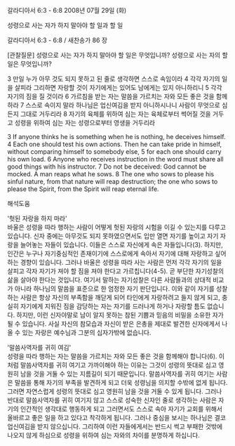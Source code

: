 갈라디아서 6:3 - 6:8 
2008년 07월 29일 (화)

성령으로 사는 자가 하지 말아야 할 일과 할 일



갈라디아서 6:3 - 6:8 / 새찬송가 86 장


[관찰질문]
성령으로 사는 자가 하지 말아야 할 일은 무엇입니까?
성령으로 사는 자의 할 일은 무엇입니까? 

3 만일 누가 아무 것도 되지 못하고 된 줄로 생각하면 스스로 속임이라 
4 각각 자기의 일을 살피라 그리하면 자랑할 것이 자기에게는 있어도 남에게는 있지 아니하리니 
5 각각 자기의 짐을 질 것이라 
6 가르침을 받는 자는 말씀을 가르치는 자와 모든 좋은 것을 함께 하라 
7 스스로 속이지 말라 하나님은 업신여김을 받지 아니하시나니 사람이 무엇으로 심든지 그대로 거두리라 
8 자기의 육체를 위하여 심는 자는 육체로부터 썩어질 것을 거두고 성령을 위하여 심는 자는 성령으로부터 영생을 거두리라 

3 If anyone thinks he is something when he is nothing, he deceives himself. 
4 Each one should test his own actions. Then he can take pride in himself, without comparing himself to somebody else, 
5 for each one should carry his own load. 
6 Anyone who receives instruction in the word must share all good things with his instructor. 
7 Do not be deceived: God cannot be mocked. A man reaps what he sows. 
8 The one who sows to please his sinful nature, from that nature will reap destruction; the one who sows to please the Spirit, from the Spirit will reap eternal life.

해석도움





'헛된 자랑을 하지 마라'  
바울은 성령을 따라 행하는 사람이 어떻게 헛된 자랑의 시험을 이길 수 있는지를 다루고 있습니다. 신자 중에는 아무것도 되지 못하였으면서도 입만 열면 자기를 높이고 자기 자랑을 늘어놓는 자들이 있습니다. 이들은 스스로 자신에게 속은 자들입니다(3). 하지만, 인간은 누구나 자기중심적인 존재이기에 스스로에게 속아서 자기에 대해 자랑하고 싶어 하는 경향이 있습니다. 그러나 바울은 성령을 따라 사는 사람은 먼저 각각 자기의 일을 살피고 각자 자기가 져야 할 짐을 져야 한다고 가르칩니다(4-5). 곧 부단한 자기성찰의 삶을 살아야 한다는 것입니다. 여기서 말하는 자기성찰은 다른 사람들과의 상대적 비교가 아니라 하나님의 말씀을 표준으로 한 엄정한 자기 판단입니다. 이와 같이 자기를 성찰하는 사람은 항상 자신의 부족함을 깨닫게 되어 타인에게 자랑하려고 들지 않게 되고, 충실히 자기에게 지워진 짐을 감당하는 자는 자기를 드러나게 하거나 자랑할 틈도 없습니다. 하지만, 이런 신자야말로 남이 알지 못하는 참된 기쁨과 믿음의 비밀을 소유한 자가 될 수 있습니다. 사실 자신의 참모습과 자신이 받은 은총을 제대로 발견한 신자에게서 나올 수 있는 자랑은 예수님과 그분의 십자가밖에 없습니다.        

'말씀사역자를 귀히 여김'   
성령을 따라 행하는 자는 말씀을 가르치는 자와 모든 좋은 것을 함께해야 합니다(6). 이처럼 말씀사역자를 귀히 여기고 가까이해야 하는 이유는 그것이 성령의 뜻대로 심고 영원히 남을 것을 거둘 수 있는 지름길이 되기 때문입니다. 말씀사역자를 귀히 여기는 사람은 말씀을 통해 자기의 부족을 발견하게 되고 더욱 성령님을 의지할 수밖에 없게 됩니다. 그러면 자연스럽게 성령의 뜻대로 심고 영원히 남을 것을 거둘 수 있게 됩니다. 그러나 반대로 말씀사역자를 귀히 여기지 않고 스스로 성숙한 신자인 줄로 생각하는 사람은 자기의 인간적인 생각대로 행동하게 되고 그러면서도 스스로 속아 자기가 교회를 위해서 올바르고 좋은 일을 하고 있다고 착각하게 됩니다. 그러나 중심을 보시는 하나님은 결코 업신여김을 받지 않으십니다. 그리하여 이런 자들에게서는 반드시 썩고 부패한 것밖에 나오지 않게 하심으로 성령을 위하여 심는 자와의 차이를 분명하게 하십니다.